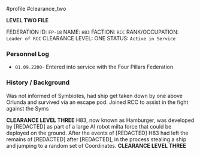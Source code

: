 #profile #clearance_two 

**LEVEL TWO FILE**

FEDERATION ID: `FP-18`
NAME: `H83`
FACTION: `RCC`
RANK/OCCUPATION: `Leader of RCC`
CLEARANCE LEVEL: ONE
STATUS: `Active in Service`

### Personnel Log
- `01.09.2200`- Entered into service with the Four Pillars Federation

### History / Background
Was not informed of Symbiotes, had ship get taken down by one above Orlunda and survived via an escape pod. Joined RCC to assist in the fight against the Syms 

**CLEARANCE LEVEL THREE**
H83, now known as Hamburger, was developed by [REDACTED] as part of a large AI robot milta force that could be deployed on the ground. After the events of [REDACTED] H83 had left the remains of [REDACTED] after [REDACTED], in the process stealing a ship and jumping to a random set of Coordinates.
**CLEARANCE LEVEL THREE**
